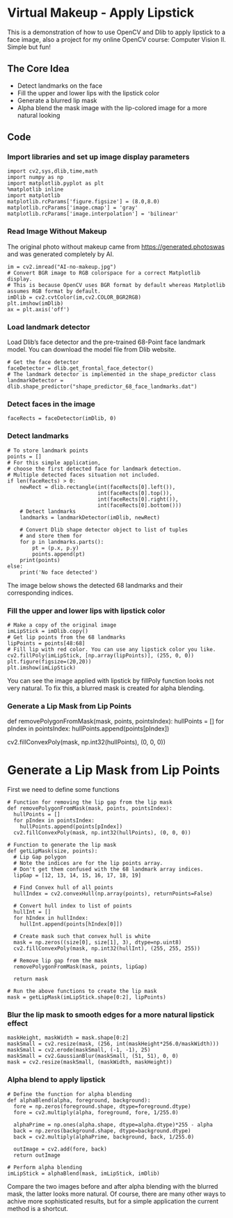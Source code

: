# Virtual Makeup - Apply Lipstick

This is a demonstration of how to use OpenCV and Dlib to apply lipstick to a face image, also a project for my online OpenCV course: Computer Vision II. Simple but fun!

## The Core Idea

- Detect landmarks on the face
- Fill the upper and lower lips with the lipstick color
- Generate a blurred lip mask
- Alpha blend the mask image with the lip-colored image for a more natural looking

## Code

### Import libraries and set up image display parameters

```
import cv2,sys,dlib,time,math
import numpy as np
import matplotlib.pyplot as plt
%matplotlib inline
import matplotlib
matplotlib.rcParams['figure.figsize'] = (8.0,8.0)
matplotlib.rcParams['image.cmap'] = 'gray'
matplotlib.rcParams['image.interpolation'] = 'bilinear'
```

### Read Image Without Makeup

The original photo without makeup came from https://generated.photoswas and was generated completely by AI.

```
im = cv2.imread("AI-no-makeup.jpg")
# Convert BGR image to RGB colorspace for a correct Matplotlib display. 
# This is because OpenCV uses BGR format by default whereas Matplotlib assumes RGB format by default. 
imDlib = cv2.cvtColor(im,cv2.COLOR_BGR2RGB)
plt.imshow(imDlib)
ax = plt.axis('off')
```

### Load landmark detector

Load Dlib’s face detector and the pre-trained 68-Point face landmark model. You can download the model file from Dlib website.

```
# Get the face detector
faceDetector = dlib.get_frontal_face_detector()
# The landmark detector is implemented in the shape_predictor class
landmarkDetector = dlib.shape_predictor("shape_predictor_68_face_landmarks.dat")
```

### Detect faces in the image

```
faceRects = faceDetector(imDlib, 0)

```

### Detect landmarks

```
# To store landmark points
points = []
# For this simple application,
# choose the first detected face for landmark detection.
# Multiple detected faces situation not included.
if len(faceRects) > 0:
    newRect = dlib.rectangle(int(faceRects[0].left()),
                             int(faceRects[0].top()),
                             int(faceRects[0].right()),
                             int(faceRects[0].bottom()))
    # Detect landmarks
    landmarks = landmarkDetector(imDlib, newRect)

    # Convert Dlib shape detector object to list of tuples
    # and store them for 
    for p in landmarks.parts():
        pt = (p.x, p.y)
        points.append(pt)
    print(points)
else:
    print('No face detected')
```

The image below shows the detected 68 landmarks and their corresponding indices.

### Fill the upper and lower lips with lipstick color

```
# Make a copy of the original image
imLipStick = imDlib.copy()
# Get lip points from the 68 landmarks
lipPoints = points[48:68]
# Fill lip with red color. You can use any lipstick color you like.
cv2.fillPoly(imLipStick, [np.array(lipPoints)], (255, 0, 0))
plt.figure(figsize=(20,20))
plt.imshow(imLipStick)
```

You can see the image applied with lipstick by fillPoly function looks not very natural. To fix this, a blurred mask is created for alpha blending.

### Generate a Lip Mask from Lip Points
def removePolygonFromMask(mask, points, pointsIndex):
  hullPoints = []
  for pIndex in pointsIndex:
    hullPoints.append(points[pIndex])

  cv2.fillConvexPoly(mask, np.int32(hullPoints), (0, 0, 0))

# Generate a Lip Mask from Lip Points

First we need to define some functions

```
# Function for removing the lip gap from the lip mask
def removePolygonFromMask(mask, points, pointsIndex):
  hullPoints = []
  for pIndex in pointsIndex:
    hullPoints.append(points[pIndex])
  cv2.fillConvexPoly(mask, np.int32(hullPoints), (0, 0, 0))

# Function to generate the lip mask
def getLipMask(size, points):
  # Lip Gap polygon
  # Note the indices are for the lip points array.
  # Don't get them confused with the 68 landmark array indices.
  lipGap = [12, 13, 14, 15, 16, 17, 18, 19]

  # Find Convex hull of all points
  hullIndex = cv2.convexHull(np.array(points), returnPoints=False)

  # Convert hull index to list of points
  hullInt = []
  for hIndex in hullIndex:
    hullInt.append(points[hIndex[0]])

  # Create mask such that convex hull is white
  mask = np.zeros((size[0], size[1], 3), dtype=np.uint8)
  cv2.fillConvexPoly(mask, np.int32(hullInt), (255, 255, 255))

  # Remove lip gap from the mask
  removePolygonFromMask(mask, points, lipGap)

  return mask

# Run the above functions to create the lip mask
mask = getLipMask(imLipStick.shape[0:2], lipPoints)
```

### Blur the lip mask to smooth edges for a more natural lipstick effect

```
maskHeight, maskWidth = mask.shape[0:2]
maskSmall = cv2.resize(mask, (256, int(maskHeight*256.0/maskWidth)))
maskSmall = cv2.erode(maskSmall, (-1, -1), 25)
maskSmall = cv2.GaussianBlur(maskSmall, (51, 51), 0, 0)
mask = cv2.resize(maskSmall, (maskWidth, maskHeight))
```

### Alpha blend to apply lipstick

```
# Define the function for alpha blending
def alphaBlend(alpha, foreground, background):
  fore = np.zeros(foreground.shape, dtype=foreground.dtype)
  fore = cv2.multiply(alpha, foreground, fore, 1/255.0)

  alphaPrime = np.ones(alpha.shape, dtype=alpha.dtype)*255 - alpha
  back = np.zeros(background.shape, dtype=background.dtype)
  back = cv2.multiply(alphaPrime, background, back, 1/255.0)

  outImage = cv2.add(fore, back)
  return outImage
 
# Perform alpha blending
imLipStick = alphaBlend(mask, imLipStick, imDlib)
```

Compare the two images before and after alpha blending with the blurred mask, the latter looks more natural. Of course, there are many other ways to achive more sophisticated results, but for a simple application the current method is a shortcut.
